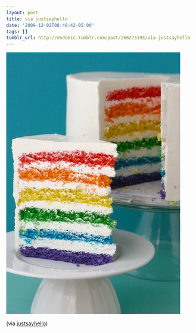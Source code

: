 ```yaml
---
layout: post
title: via justsayhello
date: '2009-12-02T08:40:42-05:00'
tags: []
tumblr_url: http://endemic.tumblr.com/post/266275193/via-justsayhello
---
```

 ![](/tumblr_files/tumblr_ktxuzjTWiZ1qa96mho1_500.jpg)  

(via [justsayhello](http://justsayhello.tumblr.com/post/266273630/did-i-already-post-this))

